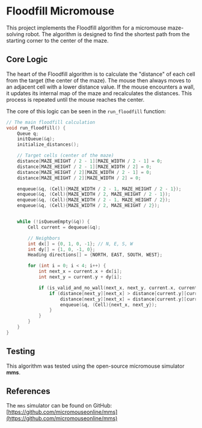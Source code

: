 # Floodfill Micromouse

This project implements the Floodfill algorithm for a micromouse maze-solving robot. The algorithm is designed to find the shortest path from the starting corner to the center of the maze.

## Core Logic

The heart of the Floodfill algorithm is to calculate the "distance" of each cell from the target (the center of the maze). The mouse then always moves to an adjacent cell with a lower distance value. If the mouse encounters a wall, it updates its internal map of the maze and recalculates the distances. This process is repeated until the mouse reaches the center.

The core of this logic can be seen in the `run_floodfill` function:

```c
// The main floodfill calculation
void run_floodfill() {
    Queue q;
    initQueue(&q);
    initialize_distances();

    // Target cells (center of the maze)
    distance[MAZE_HEIGHT / 2 - 1][MAZE_WIDTH / 2 - 1] = 0;
    distance[MAZE_HEIGHT / 2 - 1][MAZE_WIDTH / 2] = 0;
    distance[MAZE_HEIGHT / 2][MAZE_WIDTH / 2 - 1] = 0;
    distance[MAZE_HEIGHT / 2][MAZE_WIDTH / 2] = 0;

    enqueue(&q, (Cell){MAZE_WIDTH / 2 - 1, MAZE_HEIGHT / 2 - 1});
    enqueue(&q, (Cell){MAZE_WIDTH / 2, MAZE_HEIGHT / 2 - 1});
    enqueue(&q, (Cell){MAZE_WIDTH / 2 - 1, MAZE_HEIGHT / 2});
    enqueue(&q, (Cell){MAZE_WIDTH / 2, MAZE_HEIGHT / 2});


    while (!isQueueEmpty(&q)) {
        Cell current = dequeue(&q);

        // Neighbors
        int dx[] = {0, 1, 0, -1}; // N, E, S, W
        int dy[] = {1, 0, -1, 0};
        Heading directions[] = {NORTH, EAST, SOUTH, WEST};

        for (int i = 0; i < 4; i++) {
            int next_x = current.x + dx[i];
            int next_y = current.y + dy[i];

            if (is_valid_and_no_wall(next_x, next_y, current.x, current.y, directions[i])) {
                if (distance[next_y][next_x] > distance[current.y][current.x] + 1) {
                    distance[next_y][next_x] = distance[current.y][current.x] + 1;
                    enqueue(&q, (Cell){next_x, next_y});
                }
            }
        }
    }
}
```

## Testing

This algorithm was tested using the open-source micromouse simulator **mms**.

## References

The `mms` simulator can be found on GitHub: [https://github.com/micromouseonline/mms](https://github.com/micromouseonline/mms)
